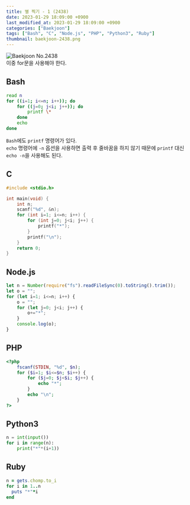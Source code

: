 ```yaml
---
title: 별 찍기 - 1 (2438)
date: 2023-01-29 18:09:00 +0900
last_modified_at: 2023-01-29 18:09:00 +0900
categories: ["Baekjoon"]
tags: ["Bash", "C", "Node.js", "PHP", "Python3", "Ruby"]
thumbnail: baekjoon-2438.png
---
```


![Baekjoon No.2438](baekjoon-2438.png)  
이중 for문을 사용해야 한다.

## Bash
```bash
read n
for ((i=1; i<=n; i++)); do
	for ((j=0; j<i; j++)); do
		printf \*
	done
	echo
done
```
`Bash`에도 `printf` 명령어가 있다.  
`echo` 명령어에 `-n` 옵션을 사용하면 출력 후 줄바꿈을 하지 않기 때문에 `printf` 대신 `echo -n`을 사용해도 된다.

## C
```c
#include <stdio.h>

int main(void) {
	int n;
	scanf("%d", &n);
	for (int i=1; i<=n; i++) {
		for (int j=0; j<i; j++) {
			printf("*");
		}
		printf("\n");
	}
	return 0;
}
```

## Node.js
```javascript
let n = Number(require("fs").readFileSync(0).toString().trim());
let o = "";
for (let i=1; i<=n; i++) {
	o = "";
	for (let j=0; j<i; j++) {
		o+="*";
	}
	console.log(o);
}
```

## PHP
```php
<?php
	fscanf(STDIN, "%d", $n);
	for ($i=1; $i<=$n; $i++) {
		for ($j=0; $j<$i; $j++) {
			echo "*";
		}
		echo "\n";
	}
?>
```

## Python3
```python
n = int(input())
for i in range(n):
    print("*"*(i+1))
```

## Ruby
```ruby
n = gets.chomp.to_i
for i in 1..n
  puts "*"*i
end
```
